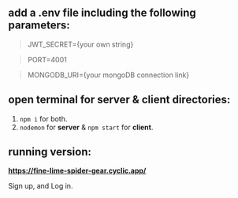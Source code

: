 ## add a .env file including the following parameters:

> JWT_SECRET={your own string}

> PORT=4001

> MONGODB_URI={your mongoDB connection link}

## open terminal for server & client directories:

1. `npm i` for both.
2. `nodemon` for **server** & `npm start` for **client**.

## running version:

**https://fine-lime-spider-gear.cyclic.app/**

Sign up, and Log in.
